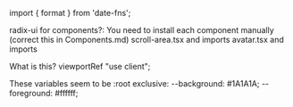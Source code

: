 import { format } from 'date-fns';

radix-ui for components?:
You need to install each component manually (correct this in Components.md)
scroll-area.tsx and imports
avatar.tsx and imports

What is this?
viewportRef
"use client";


These variables seem to be :root exclusive:
  --background: #1A1A1A;
  --foreground: #ffffff;